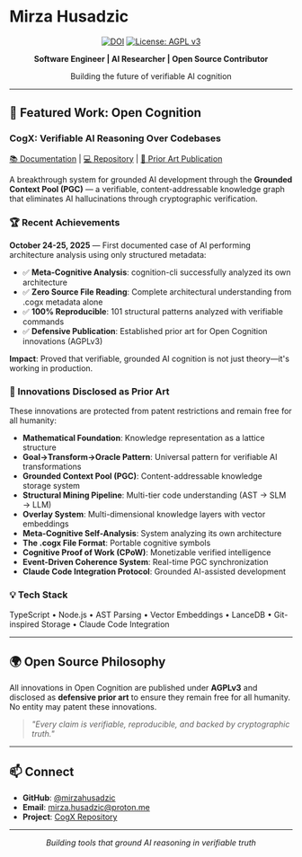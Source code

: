 # Mirza Husadzic

<div align="center">

[![DOI](https://zenodo.org/badge/DOI/10.5281/zenodo.17442459.svg)](https://doi.org/10.5281/zenodo.17442459)
[![License: AGPL v3](https://img.shields.io/badge/License-AGPL_v3-blue.svg)](https://www.gnu.org/licenses/agpl-3.0)

**Software Engineer | AI Researcher | Open Source Contributor**

Building the future of verifiable AI cognition

</div>

---

## 🚀 Featured Work: Open Cognition

### CogX: Verifiable AI Reasoning Over Codebases

[📚 Documentation](https://mirzahusadzic.github.io/cogx/) | [💻 Repository](https://github.com/mirzahusadzic/cogx) | [📄 Prior Art Publication](https://github.com/mirzahusadzic/cogx/blob/main/DEFENSIVE_PUBLICATION.md)

A breakthrough system for grounded AI development through the **Grounded Context Pool (PGC)** — a verifiable, content-addressable knowledge graph that eliminates AI hallucinations through cryptographic verification.

### 🏆 Recent Achievements

**October 24-25, 2025** — First documented case of AI performing architecture analysis using only structured metadata:

- ✅ **Meta-Cognitive Analysis**: cognition-cli successfully analyzed its own architecture
- ✅ **Zero Source File Reading**: Complete architectural understanding from .cogx metadata alone
- ✅ **100% Reproducible**: 101 structural patterns analyzed with verifiable commands
- ✅ **Defensive Publication**: Established prior art for Open Cognition innovations (AGPLv3)

**Impact**: Proved that verifiable, grounded AI cognition is not just theory—it's working in production.

### 🔬 Innovations Disclosed as Prior Art

These innovations are protected from patent restrictions and remain free for all humanity:

- **Mathematical Foundation**: Knowledge representation as a lattice structure
- **Goal→Transform→Oracle Pattern**: Universal pattern for verifiable AI transformations
- **Grounded Context Pool (PGC)**: Content-addressable knowledge storage system
- **Structural Mining Pipeline**: Multi-tier code understanding (AST → SLM → LLM)
- **Overlay System**: Multi-dimensional knowledge layers with vector embeddings
- **Meta-Cognitive Self-Analysis**: System analyzing its own architecture
- **The .cogx File Format**: Portable cognitive symbols
- **Cognitive Proof of Work (CPoW)**: Monetizable verified intelligence
- **Event-Driven Coherence System**: Real-time PGC synchronization
- **Claude Code Integration Protocol**: Grounded AI-assisted development

### 💡 Tech Stack

TypeScript • Node.js • AST Parsing • Vector Embeddings • LanceDB • Git-inspired Storage • Claude Code Integration

---

## 🌍 Open Source Philosophy

All innovations in Open Cognition are published under **AGPLv3** and disclosed as **defensive prior art** to ensure they remain free for all humanity. No entity may patent these innovations.

> _"Every claim is verifiable, reproducible, and backed by cryptographic truth."_

---

## 📫 Connect

- **GitHub**: [@mirzahusadzic](https://github.com/mirzahusadzic)
- **Email**: mirza.husadzic@proton.me
- **Project**: [CogX Repository](https://github.com/mirzahusadzic/cogx)

---

<div align="center">

*Building tools that ground AI reasoning in verifiable truth*

</div>
